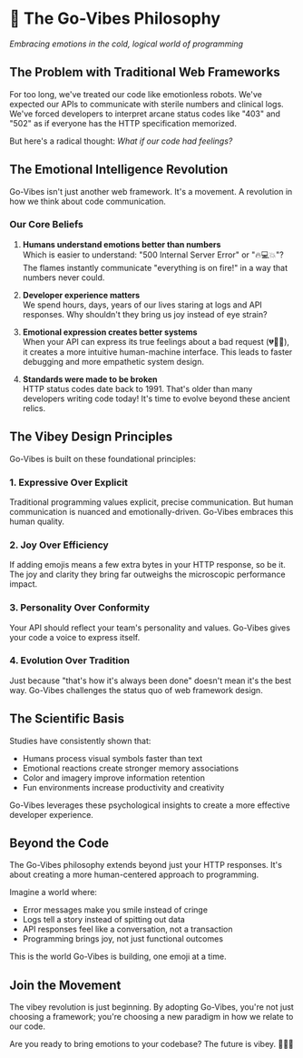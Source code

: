# 🧠 The Go-Vibes Philosophy

_Embracing emotions in the cold, logical world of programming_

## The Problem with Traditional Web Frameworks

For too long, we've treated our code like emotionless robots. We've expected our APIs to communicate
with sterile numbers and clinical logs. We've forced developers to interpret arcane status codes
like "403" and "502" as if everyone has the HTTP specification memorized.

But here's a radical thought: _What if our code had feelings?_

## The Emotional Intelligence Revolution

Go-Vibes isn't just another web framework. It's a movement. A revolution in how we think about code
communication.

### Our Core Beliefs

1. **Humans understand emotions better than numbers**  
   Which is easier to understand: "500 Internal Server Error" or "🔥💻💥"? The flames instantly
   communicate "everything is on fire!" in a way that numbers never could.

2. **Developer experience matters**  
   We spend hours, days, years of our lives staring at logs and API responses. Why shouldn't they
   bring us joy instead of eye strain?

3. **Emotional expression creates better systems**  
   When your API can express its true feelings about a bad request (💔👿😭), it creates a more
   intuitive human-machine interface. This leads to faster debugging and more empathetic system
   design.

4. **Standards were made to be broken**  
   HTTP status codes date back to 1991. That's older than many developers writing code today! It's
   time to evolve beyond these ancient relics.

## The Vibey Design Principles

Go-Vibes is built on these foundational principles:

### 1. Expressive Over Explicit

Traditional programming values explicit, precise communication. But human communication is nuanced
and emotionally-driven. Go-Vibes embraces this human quality.

### 2. Joy Over Efficiency

If adding emojis means a few extra bytes in your HTTP response, so be it. The joy and clarity they
bring far outweighs the microscopic performance impact.

### 3. Personality Over Conformity

Your API should reflect your team's personality and values. Go-Vibes gives your code a voice to
express itself.

### 4. Evolution Over Tradition

Just because "that's how it's always been done" doesn't mean it's the best way. Go-Vibes challenges
the status quo of web framework design.

## The Scientific Basis

Studies have consistently shown that:

- Humans process visual symbols faster than text
- Emotional reactions create stronger memory associations
- Color and imagery improve information retention
- Fun environments increase productivity and creativity

Go-Vibes leverages these psychological insights to create a more effective developer experience.

## Beyond the Code

The Go-Vibes philosophy extends beyond just your HTTP responses. It's about creating a more
human-centered approach to programming.

Imagine a world where:

- Error messages make you smile instead of cringe
- Logs tell a story instead of spitting out data
- API responses feel like a conversation, not a transaction
- Programming brings joy, not just functional outcomes

This is the world Go-Vibes is building, one emoji at a time.

## Join the Movement

The vibey revolution is just beginning. By adopting Go-Vibes, you're not just choosing a framework;
you're choosing a new paradigm in how we relate to our code.

Are you ready to bring emotions to your codebase? The future is vibey. 🧘‍♂️✨
